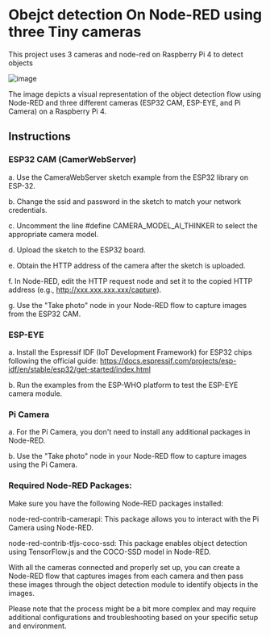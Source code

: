 # Obejct detection On Node-RED using three Tiny cameras
This project uses 3 cameras and node-red on Raspberry Pi 4 to detect objects

![image](https://github.com/norahb/Obejct_Detection_Node_Red_tiny_cameras/assets/25876385/806ef287-b00d-47c2-ab8e-a412f0c4cc34)

The image depicts a visual representation of the object detection flow using Node-RED and three different cameras (ESP32 CAM, ESP-EYE, and Pi Camera) on a Raspberry Pi 4.

## Instructions
### ESP32 CAM (CamerWebServer)

a. Use the CameraWebServer sketch example from the ESP32 library on ESP-32.

b. Change the ssid and password in the sketch to match your network credentials.

c. Uncomment the line #define CAMERA_MODEL_AI_THINKER to select the appropriate camera model.

d. Upload the sketch to the ESP32 board.

e. Obtain the HTTP address of the camera after the sketch is uploaded.

f. In Node-RED, edit the HTTP request node and set it to the copied HTTP address (e.g., http://xxx.xxx.xxx.xxx/capture).

g. Use the "Take photo" node in your Node-RED flow to capture images from the ESP32 CAM.


### ESP-EYE

a. Install the Espressif IDF (IoT Development Framework) for ESP32 chips following the official guide: https://docs.espressif.com/projects/esp-idf/en/stable/esp32/get-started/index.html

b. Run the examples from the ESP-WHO platform to test the ESP-EYE camera module.


### Pi Camera

a. For the Pi Camera, you don't need to install any additional packages in Node-RED.

b. Use the "Take photo" node in your Node-RED flow to capture images using the Pi Camera.


### Required Node-RED Packages:

Make sure you have the following Node-RED packages installed:

node-red-contrib-camerapi: This package allows you to interact with the Pi Camera using Node-RED.

node-red-contrib-tfjs-coco-ssd: This package enables object detection using TensorFlow.js and the COCO-SSD model in Node-RED.

With all the cameras connected and properly set up, you can create a Node-RED flow that captures images from each camera and then pass these images through the object detection module to identify objects in the images.

Please note that the process might be a bit more complex and may require additional configurations and troubleshooting based on your specific setup and environment.
